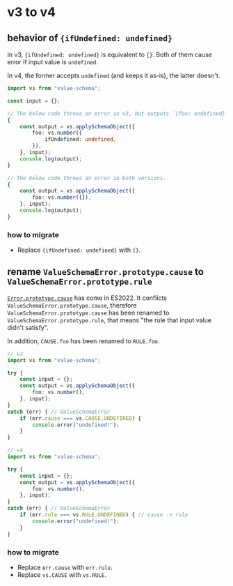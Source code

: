 # v3 to v4

## behavior of `{ifUndefined: undefined}`

In v3, `{ifUndefined: undefined}` is equivalent to `{}`.
Both of them cause error if input value is `undefined`.

In v4, the former accepts `undefined` (and keeps it as-is), the latter doesn't.

```typescript
import vs from "value-schema";

const input = {};

// The below code throws an error in v3, but outputs `{foo: undefined}` in v4.
{
    const output = vs.applySchemaObject({
        foo: vs.number({
            ifUndefined: undefined,
        }),
    }, input);
    console.log(output);
}

// The below code throws an error in both versions.
{
    const output = vs.applySchemaObject({
        foo: vs.number({}),
    }, input);
    console.log(output);
}
```

### how to migrate

* Replace `{ifUndefined: undefined}` with `{}`.

## rename `ValueSchemaError.prototype.cause` to `ValueSchemaError.prototype.rule`

[`Error.prototype.cause`](https://tc39.es/proposal-error-cause/) has come in ES2022.
It conflicts `ValueSchemaError.prototype.cause`, therefore `ValueSchemaError.prototype.cause` has been renamed to `ValueSchemaError.prototype.rule`, that means "the rule that input value didn't satisfy".

In addition, `CAUSE.foo` has been renamed to `RULE.foo`.

```typescript
// v3
import vs from "value-schema";

try {
    const input = {};
    const output = vs.applySchemaObject({
        foo: vs.number(),
    }, input);
}
catch (err) { // ValueSchemaError
    if (err.cause === vs.CAUSE.UNDEFINED) {
        console.error("undefined!");
    }
}
```

```typescript
// v4
import vs from "value-schema";

try {
    const input = {};
    const output = vs.applySchemaObject({
        foo: vs.number(),
    }, input);
}
catch (err) { // ValueSchemaError
    if (err.rule === vs.RULE.UNDEFINED) { // cause -> rule
        console.error("undefined!");
    }
}
```

### how to migrate

* Replace `err.cause` with `err.rule`.
* Replace `vs.CAUSE` with `vs.RULE`.
